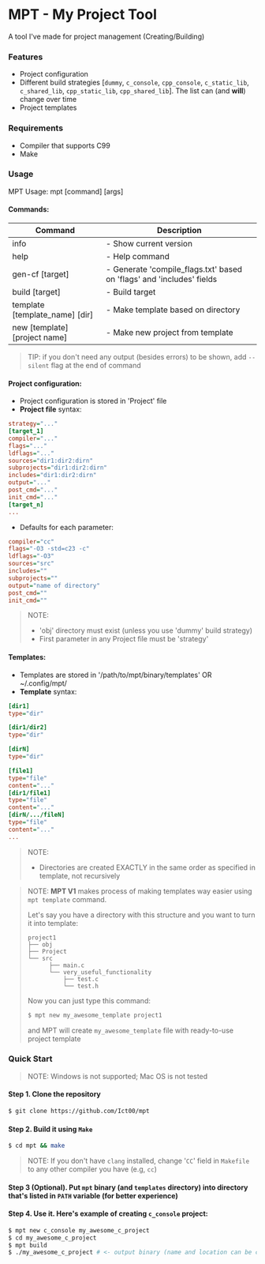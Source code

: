 # MPT - My Project Tool

A tool I've made for project management (Creating/Building)

### Features
- Project configuration
- Different build strategies [`dummy`, `c_console`, `cpp_console`, `c_static_lib`, `c_shared_lib`, `cpp_static_lib`, `cpp_shared_lib`]. The list can (and **will**) change over time
- Project templates

### Requirements
- Compiler that supports C99
- Make

### Usage
MPT Usage: mpt \[command] \[args]

#### Commands:
| Command                             | Description                                                           |
|-------------------------------------|-----------------------------------------------------------------------|
| info                                | - Show current version                                                |
| help                                | - Help command                                                        |
| gen-cf \[target]                    | - Generate 'compile_flags.txt' based on 'flags' and 'includes' fields |
| build   \[target]                   | - Build target                                                        |
| template \[template_name] \[dir]    | - Make template based on directory                                    |
| new     \[template] \[project name] | - Make new project from template                                      |
> TIP: if you don't need any output (besides errors) to be shown, add `--silent` flag at the end of command
#### Project configuration:
* Project configuration is stored in 'Project' file
* **Project file** syntax:
```ini
strategy="..."
[target_1]
compiler="..."
flags="..."
ldflags="..."
sources="dir1:dir2:dirn"
subprojects="dir1:dir2:dirn"
includes="dir1:dir2:dirn"
output="..."
post_cmd="..."
init_cmd="..."
[target_n]
...
```
* Defaults for each parameter:

```ini
compiler="cc"
flags="-O3 -std=c23 -c"
ldflags="-O3"
sources="src"
includes=""
subprojects=""
output="name of directory"
post_cmd=""
init_cmd=""
```

> NOTE:
> * 'obj' directory must exist (unless you use 'dummy' build strategy)
> * First parameter in any Project file must be 'strategy'

#### Templates:
* Templates are stored in '/path/to/mpt/binary/templates' OR ~/.config/mpt/
* **Template** syntax:
```ini
[dir1]
type="dir"

[dir1/dir2]
type="dir"

[dirN]
type="dir"

[file1]
type="file"
content="..."
[dir1/file1]
type="file"
content="..."
[dirN/.../fileN]
type="file"
content="..."
...
```
> NOTE:
> * Directories are created EXACTLY in the same order as specified in template, not recursively

> NOTE:
> **MPT V1** makes process of making templates way easier using `mpt template` command.
> 
> Let's say you have a directory with this structure and you want to turn it into template:
> ```
> project1
> ├── obj
> ├── Project
> └── src
>       ├── main.c
>       └── very_useful_functionality
>           ├── test.c
>           └── test.h
> ```
> Now you can just type this command:
> ```bash
> $ mpt new my_awesome_template project1
> ```
> and MPT will create `my_awesome_template` file with ready-to-use project template

### Quick Start
> NOTE: Windows is not supported; Mac OS is not tested

#### Step 1. Clone the repository
```bash
$ git clone https://github.com/Ict00/mpt
```

#### Step 2. Build it using `Make`
```bash
$ cd mpt && make
```
> NOTE: If you don't have `clang` installed, change '`CC`' field in `Makefile` to any other compiler you have (e.g, `cc`)

#### Step 3 (Optional). Put `mpt` binary (and `templates` directory) into directory that's listed in `PATH` variable (for better experience)
#### Step 4. Use it. Here's example of creating `c_console` project:
```bash
$ mpt new c_console my_awesome_c_project
$ cd my_awesome_c_project
$ mpt build
$ ./my_awesome_c_project # <- output binary (name and location can be changed in 'Project' file)
```